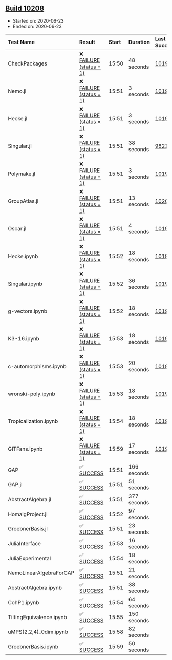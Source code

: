 ## [Build 10208](https://oscarci.mathematik.uni-kl.de/job/oscar/10208/)

* Started on: 2020-06-23
* Ended on: 2020-06-23

| Test Name    | Result | Start | Duration | Last Success | First Failure |
|:-------------|:-------|:------|:---------|:-------------|:--------------|
| CheckPackages | ❌ [FAILURE (status = 1)](https://oscarci.mathematik.uni-kl.de/job/oscar/10208/artifact/logs/build-10208/CheckPackages.log) | 15:50 | 48 seconds | [10197](https://oscarci.mathematik.uni-kl.de/job/oscar/10197/) | [10198](https://oscarci.mathematik.uni-kl.de/job/oscar/10198/) |
| Nemo.jl | ❌ [FAILURE (status = 1)](https://oscarci.mathematik.uni-kl.de/job/oscar/10208/artifact/logs/build-10208/Nemo.jl.log) | 15:51 | 3 seconds | [10197](https://oscarci.mathematik.uni-kl.de/job/oscar/10197/) | [10198](https://oscarci.mathematik.uni-kl.de/job/oscar/10198/) |
| Hecke.jl | ❌ [FAILURE (status = 1)](https://oscarci.mathematik.uni-kl.de/job/oscar/10208/artifact/logs/build-10208/Hecke.jl.log) | 15:51 | 3 seconds | [10197](https://oscarci.mathematik.uni-kl.de/job/oscar/10197/) | [10198](https://oscarci.mathematik.uni-kl.de/job/oscar/10198/) |
| Singular.jl | ❌ [FAILURE (status = 1)](https://oscarci.mathematik.uni-kl.de/job/oscar/10208/artifact/logs/build-10208/Singular.jl.log) | 15:51 | 38 seconds | [9821](https://oscarci.mathematik.uni-kl.de/job/oscar/9821/) | [9822](https://oscarci.mathematik.uni-kl.de/job/oscar/9822/) |
| Polymake.jl | ❌ [FAILURE (status = 1)](https://oscarci.mathematik.uni-kl.de/job/oscar/10208/artifact/logs/build-10208/Polymake.jl.log) | 15:51 | 3 seconds | [10197](https://oscarci.mathematik.uni-kl.de/job/oscar/10197/) | [10198](https://oscarci.mathematik.uni-kl.de/job/oscar/10198/) |
| GroupAtlas.jl | ❌ [FAILURE (status = 1)](https://oscarci.mathematik.uni-kl.de/job/oscar/10208/artifact/logs/build-10208/GroupAtlas.jl.log) | 15:51 | 13 seconds | [10207](https://oscarci.mathematik.uni-kl.de/job/oscar/10207/) | [10208](https://oscarci.mathematik.uni-kl.de/job/oscar/10208/) |
| Oscar.jl | ❌ [FAILURE (status = 1)](https://oscarci.mathematik.uni-kl.de/job/oscar/10208/artifact/logs/build-10208/Oscar.jl.log) | 15:51 | 4 seconds | [10197](https://oscarci.mathematik.uni-kl.de/job/oscar/10197/) | [10198](https://oscarci.mathematik.uni-kl.de/job/oscar/10198/) |
| Hecke.ipynb | ❌ [FAILURE (status = 1)](https://oscarci.mathematik.uni-kl.de/job/oscar/10208/artifact/logs/build-10208/Hecke.ipynb.log) | 15:52 | 18 seconds | [10197](https://oscarci.mathematik.uni-kl.de/job/oscar/10197/) | [10198](https://oscarci.mathematik.uni-kl.de/job/oscar/10198/) |
| Singular.ipynb | ❌ [FAILURE (status = 1)](https://oscarci.mathematik.uni-kl.de/job/oscar/10208/artifact/logs/build-10208/Singular.ipynb.log) | 15:52 | 36 seconds | [10197](https://oscarci.mathematik.uni-kl.de/job/oscar/10197/) | [10198](https://oscarci.mathematik.uni-kl.de/job/oscar/10198/) |
| g-vectors.ipynb | ❌ [FAILURE (status = 1)](https://oscarci.mathematik.uni-kl.de/job/oscar/10208/artifact/logs/build-10208/g-vectors.ipynb.log) | 15:52 | 18 seconds | [10197](https://oscarci.mathematik.uni-kl.de/job/oscar/10197/) | [10198](https://oscarci.mathematik.uni-kl.de/job/oscar/10198/) |
| K3-16.ipynb | ❌ [FAILURE (status = 1)](https://oscarci.mathematik.uni-kl.de/job/oscar/10208/artifact/logs/build-10208/K3-16.ipynb.log) | 15:53 | 18 seconds | [10197](https://oscarci.mathematik.uni-kl.de/job/oscar/10197/) | [10198](https://oscarci.mathematik.uni-kl.de/job/oscar/10198/) |
| c-automorphisms.ipynb | ❌ [FAILURE (status = 1)](https://oscarci.mathematik.uni-kl.de/job/oscar/10208/artifact/logs/build-10208/c-automorphisms.ipynb.log) | 15:53 | 20 seconds | [10197](https://oscarci.mathematik.uni-kl.de/job/oscar/10197/) | [10198](https://oscarci.mathematik.uni-kl.de/job/oscar/10198/) |
| wronski-poly.ipynb | ❌ [FAILURE (status = 1)](https://oscarci.mathematik.uni-kl.de/job/oscar/10208/artifact/logs/build-10208/wronski-poly.ipynb.log) | 15:53 | 18 seconds | [10197](https://oscarci.mathematik.uni-kl.de/job/oscar/10197/) | [10198](https://oscarci.mathematik.uni-kl.de/job/oscar/10198/) |
| Tropicalization.ipynb | ❌ [FAILURE (status = 1)](https://oscarci.mathematik.uni-kl.de/job/oscar/10208/artifact/logs/build-10208/Tropicalization.ipynb.log) | 15:54 | 18 seconds | [10197](https://oscarci.mathematik.uni-kl.de/job/oscar/10197/) | [10198](https://oscarci.mathematik.uni-kl.de/job/oscar/10198/) |
| GITFans.ipynb | ❌ [FAILURE (status = 1)](https://oscarci.mathematik.uni-kl.de/job/oscar/10208/artifact/logs/build-10208/GITFans.ipynb.log) | 15:59 | 17 seconds | [10197](https://oscarci.mathematik.uni-kl.de/job/oscar/10197/) | [10198](https://oscarci.mathematik.uni-kl.de/job/oscar/10198/) |
| GAP | ✅ [SUCCESS](https://oscarci.mathematik.uni-kl.de/job/oscar/10208/artifact/logs/build-10208/GAP.log) | 15:51 | 166 seconds |  |  |
| GAP.jl | ✅ [SUCCESS](https://oscarci.mathematik.uni-kl.de/job/oscar/10208/artifact/logs/build-10208/GAP.jl.log) | 15:51 | 51 seconds |  |  |
| AbstractAlgebra.jl | ✅ [SUCCESS](https://oscarci.mathematik.uni-kl.de/job/oscar/10208/artifact/logs/build-10208/AbstractAlgebra.jl.log) | 15:51 | 377 seconds |  |  |
| HomalgProject.jl | ✅ [SUCCESS](https://oscarci.mathematik.uni-kl.de/job/oscar/10208/artifact/logs/build-10208/HomalgProject.jl.log) | 15:52 | 97 seconds |  |  |
| GroebnerBasis.jl | ✅ [SUCCESS](https://oscarci.mathematik.uni-kl.de/job/oscar/10208/artifact/logs/build-10208/GroebnerBasis.jl.log) | 15:51 | 23 seconds |  |  |
| JuliaInterface | ✅ [SUCCESS](https://oscarci.mathematik.uni-kl.de/job/oscar/10208/artifact/logs/build-10208/JuliaInterface.log) | 15:53 | 16 seconds |  |  |
| JuliaExperimental | ✅ [SUCCESS](https://oscarci.mathematik.uni-kl.de/job/oscar/10208/artifact/logs/build-10208/JuliaExperimental.log) | 15:54 | 18 seconds |  |  |
| NemoLinearAlgebraForCAP | ✅ [SUCCESS](https://oscarci.mathematik.uni-kl.de/job/oscar/10208/artifact/logs/build-10208/NemoLinearAlgebraForCAP.log) | 15:51 | 21 seconds |  |  |
| AbstractAlgebra.ipynb | ✅ [SUCCESS](https://oscarci.mathematik.uni-kl.de/job/oscar/10208/artifact/logs/build-10208/AbstractAlgebra.ipynb.log) | 15:51 | 38 seconds |  |  |
| CohP1.ipynb | ✅ [SUCCESS](https://oscarci.mathematik.uni-kl.de/job/oscar/10208/artifact/logs/build-10208/CohP1.ipynb.log) | 15:54 | 64 seconds |  |  |
| TiltingEquivalence.ipynb | ✅ [SUCCESS](https://oscarci.mathematik.uni-kl.de/job/oscar/10208/artifact/logs/build-10208/TiltingEquivalence.ipynb.log) | 15:55 | 150 seconds |  |  |
| uMPS(2,2,4)_0dim.ipynb | ✅ [SUCCESS](https://oscarci.mathematik.uni-kl.de/job/oscar/10208/artifact/logs/build-10208/uMPS-2-2-4-_0dim.ipynb.log) | 15:58 | 82 seconds |  |  |
| GroebnerBasis.ipynb | ✅ [SUCCESS](https://oscarci.mathematik.uni-kl.de/job/oscar/10208/artifact/logs/build-10208/GroebnerBasis.ipynb.log) | 15:59 | 50 seconds |  |  |
